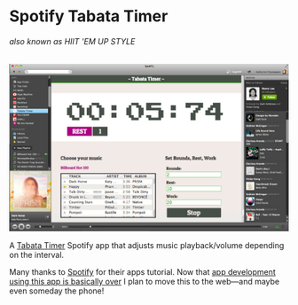 # Spotify Tabata Timer
###### *also known as HIIT 'EM UP STYLE*

![Tabata Timer For Spotify](screenshot.png)

A [Tabata Timer](http://www.huffingtonpost.com/tony-desantis/tabata-training_b_4804490.html) Spotify app that adjusts music playback/volume depending on the interval. 

Many thanks to [Spotify](https://github.com/spotify/apps-tutorial) for their apps tutorial. 
Now that [app development using this app is basically over](https://developer.spotify.com/news-stories/2014/03/24/closure-of-spotify-apps-submissions/) I plan to move this to the web—and maybe even someday the phone!
